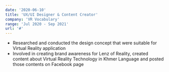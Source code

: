 ```yaml
---
date: '2020-06-10'
title: 'UX/UI Designer & Content Creator'
company: 'VR Vocabulary'
range: 'Jul 2020 - Sep 2021'
url: '#'
---
```


- Researched and conducted the design concept that were suitable for Virtual Reality application
- Involved in creating brand awareness for Lenz of Reality, created content about Virtual Reality Technology in Khmer Language and posted those contents on Facebook page
